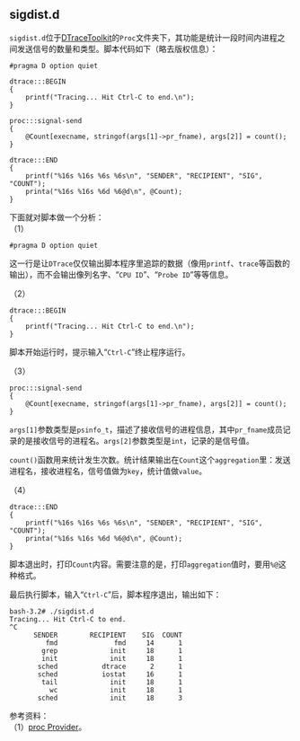 ## sigdist.d
`sigdist.d`位于[DTraceToolkit](http://www.brendangregg.com/dtracetoolkit.html)的`Proc`文件夹下，其功能是统计一段时间内进程之间发送信号的数量和类型。脚本代码如下（略去版权信息）：

	#pragma D option quiet
	
	dtrace:::BEGIN
	{
	    printf("Tracing... Hit Ctrl-C to end.\n");
	}
	
	proc:::signal-send
	{
	    @Count[execname, stringof(args[1]->pr_fname), args[2]] = count();
	}
	
	dtrace:::END
	{
	    printf("%16s %16s %6s %6s\n", "SENDER", "RECIPIENT", "SIG", "COUNT");
	    printa("%16s %16s %6d %6@d\n", @Count);
	}
下面就对脚本做一个分析：  
（1）

	#pragma D option quiet
这一行是让`DTrace`仅仅输出脚本程序里追踪的数据（像用`printf`、`trace`等函数的输出），而不会输出像列名字、“`CPU ID`”、“`Probe ID`”等等信息。

（2）

	dtrace:::BEGIN
	{
	    printf("Tracing... Hit Ctrl-C to end.\n");
	}
脚本开始运行时，提示输入“`Ctrl-C`”终止程序运行。

（3）

	proc:::signal-send
	{
	    @Count[execname, stringof(args[1]->pr_fname), args[2]] = count();
	}
`args[1]`参数类型是`psinfo_t`，描述了接收信号的进程信息，其中`pr_fname`成员记录的是接收信号的进程名。`args[2]`参数类型是`int`，记录的是信号值。

`count()`函数用来统计发生次数。统计结果输出在`Count`这个`aggregation`里：发送进程名，接收进程名，信号值做为`key`，统计值做`value`。

（4）

	dtrace:::END
	{
	    printf("%16s %16s %6s %6s\n", "SENDER", "RECIPIENT", "SIG", "COUNT");
	    printa("%16s %16s %6d %6@d\n", @Count);
	}
脚本退出时，打印`Count`内容。需要注意的是，打印`aggregation`值时，要用`%@`这种格式。

最后执行脚本，输入“`Ctrl-C`”后，脚本程序退出，输出如下：

	bash-3.2# ./sigdist.d 
	Tracing... Hit Ctrl-C to end.
	^C
	      SENDER        RECIPIENT    SIG  COUNT
	         fmd              fmd     14      1
	        grep             init     18      1
	        init             init     18      1
	       sched           dtrace      2      1
	       sched           iostat     16      1
	        tail             init     18      1
	          wc             init     18      1
	       sched             init     18      3
参考资料：  
（1）[proc Provider](http://dtrace.org/guide/chapter25.html)。